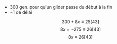 - $300$ gen. pour qu'un glider passe du début à la fin
- $-1$ de délai

$$300 + 8x \equiv 25 [43]$$
$$ 8x = -275 \equiv 26 [43]$$
$$8x \equiv 26 [43]$$
